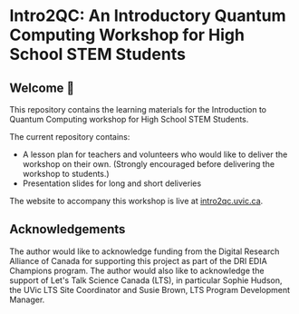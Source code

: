 # Intro2QC: An Introductory Quantum Computing Workshop for High School STEM Students 

## Welcome 👋 

This repository contains the learning materials for the Introduction to Quantum Computing workshop for High School STEM Students. 

The current repository contains: 

- A lesson plan for teachers and volunteers who would like to deliver the workshop on their own. (Strongly encouraged before delivering the workshop to students.) 
- Presentation slides for long and short deliveries 

The website to accompany this workshop is live at [intro2qc.uvic.ca](https://intro2qc.uvic.ca). 

## Acknowledgements

The author would like to acknowledge funding from the Digital Research Alliance of Canada for supporting this project as part of the DRI EDIA Champions program.
The author would also like to acknowledge the support of Let's Talk Science Canada (LTS), in particular Sophie Hudson, the UVic LTS Site Coordinator and Susie Brown, LTS Program Development Manager. 

